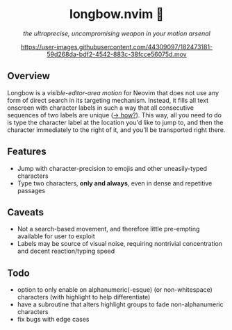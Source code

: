 <div align="center">

# longbow.nvim 🏹

*the ultraprecise, uncompromising weapon in your motion arsenal*

https://user-images.githubusercontent.com/44309097/182473181-59d268da-bdf2-4542-883c-38fcce56075d.mov

</div>

## Overview

Longbow is a *visible-editor-area motion* for Neovim that does not use any form
of direct search in its targeting mechanism. Instead, it fills all text
onscreen with character labels in such a way that all consecutive sequences of two
labels are unique ([→ how?](https://en.wikipedia.org/wiki/De_Bruijn_sequence)).
This way, all you need to do is type the character label at the location you'd
like to jump to, and then the character immediately to the right of it, and
you'll be transported right there.

## Features

* Jump with character-precision to emojis and other uneasily-typed characters
* Type two characters, **only and always**, even in dense and repetitive passages

## Caveats

* Not a search-based movement, and therefore little pre-empting available for user to exploit
* Labels may be source of visual noise, requiring nontrivial concentration and decent reaction/typing speed

## Todo

* option to only enable on alphanumeric(-esque) (or non-whitespace) characters (with highlight to help differentiate)
* have a subroutine that alters highlight groups to fade non-alphanumeric characters
* fix bugs with edge cases
